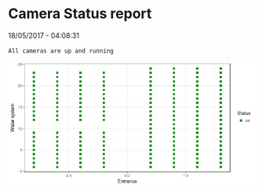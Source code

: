 Camera Status report
================
18/05/2017 - 04:08:31

    All cameras are up and running

![](camreport_files/figure-markdown_github/unnamed-chunk-2-1.png)
